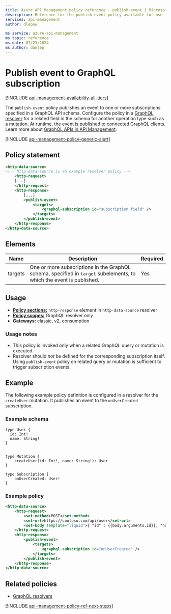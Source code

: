 ```yaml
---
title: Azure API Management policy reference - publish-event | Microsoft Docs
description: Reference for the publish-event policy available for use in Azure API Management. Provides policy usage, settings, and examples.
services: api-management
author: dlepow

ms.service: azure-api-management
ms.topic: reference
ms.date: 07/23/2024
ms.author: danlep
---
```


# Publish event to GraphQL subscription

[!INCLUDE [api-management-availability-all-tiers](../../includes/api-management-availability-all-tiers.md)]

The `publish-event` policy publishes an event to one or more subscriptions specified in a GraphQL API schema. Configure the policy in a [GraphQL resolver](configure-graphql-resolver.md) for a related field in the schema for another operation type such as a mutation. At runtime, the event is published to connected GraphQL clients. Learn more about [GraphQL APIs in API Management](graphql-apis-overview.md).

[!INCLUDE [api-management-policy-generic-alert](../../includes/api-management-policy-generic-alert.md)]

## Policy statement

```xml
<http-data-source>
<!-- http-data-source is an example resolver policy -->
    <http-request>
    [...]
    </http-request>
    <http-response>
        [...]
        <publish-event>
            <targets>
                <graphql-subscription id="subscription field" />
            </targets>
        </publish-event>
    </http-response>
</http-data-source>
```

## Elements

|Name|Description|Required|
|----------|-----------------|--------------|
| targets | One or more subscriptions in the GraphQL schema, specified in `target` subelements, to which the event is published.   | Yes |


## Usage

- [**Policy sections:**](./api-management-howto-policies.md#sections) `http-response` element in `http-data-source` resolver
- [**Policy scopes:**](./api-management-howto-policies.md#scopes) GraphQL resolver only
-  [**Gateways:**](api-management-gateways-overview.md) classic, v2, consumption

### Usage notes

* This policy is invoked only when a related GraphQL query or mutation is executed.
* Resolver should *not* be defined for the corresponding subscription itself. Using `publish-event` policy on related query or mutation is sufficient to trigger subscription events.

## Example

The following example policy definition is configured in a resolver for the `createUser` mutation. It publishes an event to the `onUserCreated` subscription.

### Example schema

```
type User {
  id: Int!
  name: String!
}


type Mutation {
    createUser(id: Int!, name: String!): User
}

type Subscription {
    onUserCreated: User!
}
```

### Example policy

```xml
<http-data-source>
    <http-request>
        <set-method>POST</set-method>
        <set-url>https://contoso.com/api/user</set-url>
        <set-body template="liquid">{ "id" : {{body.arguments.id}}, "name" : "{{body.arguments.name}}"}</set-body>
    </http-request>
    <http-response>
        <publish-event>
            <targets>
                <graphql-subscription id="onUserCreated" />
            </targets>
        </publish-event>
    </http-response>
</http-data-source>
```

## Related policies

* [GraphQL resolvers](api-management-policies.md#graphql-resolvers)

[!INCLUDE [api-management-policy-ref-next-steps](../../includes/api-management-policy-ref-next-steps.md)]